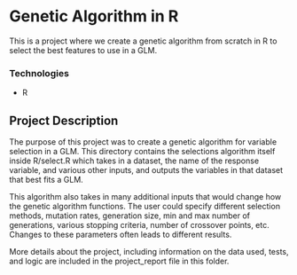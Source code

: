 # Genetic Algorithm in R
This is a project where we create a genetic algorithm from scratch in R to select the best features to use in a GLM.

### Technologies
* R

## Project Description
The purpose of this project was to create a genetic algorithm for variable selection in a GLM.
This directory contains the selections algorithm itself inside R/select.R which takes in a dataset, the name of the response variable,
and various other inputs, and outputs the variables in that dataset that best fits a GLM.

This algorithm also takes in many additional inputs that would change how the genetic algorithm functions. 
The user could specify different selection methods, mutation rates, generation size, min and max number of generations, various stopping criteria, number of crossover points, etc. Changes to these parameters often leads to different results.

More details about the project, including information on the data used, tests, and logic are included in the project_report file in this folder.
